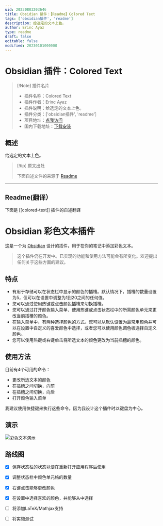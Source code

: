 ```yaml
---
uid: 20230803203646
title: Obsidian 插件：【Readme】Colored Text
tags: ['obsidian插件', 'readme']
description: 给选定的文本上色。
author: Erinc Ayaz
type: readme
draft: false
editable: false
modified: 20230101000000
---
```


# Obsidian 插件：Colored Text

> [!Note] 插件名片
> - 插件名称：Colored Text
> - 插件作者：Erinc Ayaz
> - 插件说明：给选定的文本上色。
> - 插件分类：['obsidian插件', 'readme']
> - 项目地址：[点我访问](https://github.com/erincayaz/obsidian-colored-text)
> - 国内下载地址：[下载安装](https://pkmer.cn/products/plugin/pluginMarket/?colored-text)

## 概述

给选定的文本上色。



> [!tip] 原文出处
> 
>下面自述文件的来源于 [Readme](https://ghproxy.net/https://raw.githubusercontent.com/erincayaz/obsidian-colored-text/main/README.md)
> 

---

## Readme(翻译）

下面是 [[colored-text]] 插件的自述翻译


# Obsidian 彩色文本插件

这是一个为 [Obsidian](https://obsidian.md/) 设计的插件，用于在你的笔记中添加彩色文本。

> 这个插件仍在开发中。已实现的功能和使用方法可能会有所变化。欢迎提出任何关于这些方面的建议。

## 特点

- 有用于存储可以在状态栏中显示的颜色的插槽。默认情况下，插槽的数量设置为5，但可以在设置中调整为1到20之间的任何值。
- 您可以通过使用热键或点击颜色插槽来切换插槽。
- 您可以通过打开颜色输入菜单、使用热键或点击状态栏中的所需颜色单元来更改当前插槽的颜色。
- 在输入菜单中，有两种选择颜色的方式。您可以从默认设置为最常用颜色并可以在设置中自定义的喜爱颜色中选择，或者您可以使用颜色调色板选择自定义颜色。
- 您可以使用热键或右键单击将所选文本的颜色更改为当前插槽的颜色。

## 使用方法

目前有4个可用的命令：
- 更改所选文本的颜色
- 在插槽之间切换，向前
- 在插槽之间切换，向后
- 打开颜色输入菜单

我建议使用快捷键来执行这些命令，因为我设计这个插件时以键盘为中心。

## 演示

![彩色文本演示](https://github.com/erincayaz/obsidian-colored-text/blob/main/demo/DemoPlugin.gif)

## 路线图

- [x] 保存状态栏的状态以便在重新打开应用程序后使用
- [x] 调整状态栏中颜色单元格的数量
- [x] 右键点击能够更改颜色
- [x] 在设置中选择喜欢的颜色，并能够从中选择
- [ ] 将添加LaTeX/Mathjax支持
- [ ] 将实施测试



